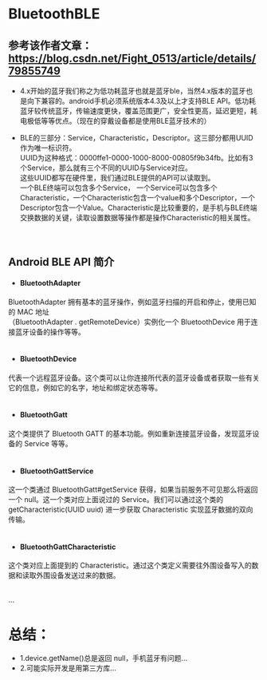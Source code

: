 # BluetoothBLE

## 参考该作者文章：https://blog.csdn.net/Fight_0513/article/details/79855749 <br/>

* 4.x开始的蓝牙我们称之为低功耗蓝牙也就是蓝牙ble，当然4.x版本的蓝牙也是向下兼容的。android手机必须系统版本4.3及以上才支持BLE API。低功耗蓝牙较传统蓝牙，传输速度更快，覆盖范围更广，安全性更高，延迟更短，耗电极低等等优点。（现在的穿戴设备都是使用BLE蓝牙技术的）<br/>

* BLE的三部分：Service，Characteristic，Descriptor。这三部分都用UUID作为唯一标识符。<br/>
UUID为这种格式：0000ffe1-0000-1000-8000-00805f9b34fb。比如有3个Service，那么就有三个不同的UUID与Service对应。<br/>
这些UUID都写在硬件里，我们通过BLE提供的API可以读取到。 <br/>
一个BLE终端可以包含多个Service， 一个Service可以包含多个Characteristic，一个Characteristic包含一个value和多个Descriptor，一个Descriptor包含一个Value。Characteristic是比较重要的，是手机与BLE终端交换数据的关键，读取设置数据等操作都是操作Characteristic的相关属性。<br/><br/><br/>

## Android BLE API 简介<br/>
* #### BluetoothAdapter <br/>
BluetoothAdapter 拥有基本的蓝牙操作，例如蓝牙扫描的开启和停止，使用已知的 MAC 地址 <br/>
（BluetoothAdapter . getRemoteDevice）实例化一个 BluetoothDevice 用于连接蓝牙设备的操作等等。<br/><br/>

* #### BluetoothDevice <br/>
代表一个远程蓝牙设备。这个类可以让你连接所代表的蓝牙设备或者获取一些有关它的信息，例如它的名字，地址和绑定状态等等。<br/><br/>

* #### BluetoothGatt <br/>
这个类提供了 Bluetooth GATT 的基本功能。例如重新连接蓝牙设备，发现蓝牙设备的 Service 等等。<br/><br/>

* #### BluetoothGattService <br/>
这一个类通过 BluetoothGatt#getService 获得，如果当前服务不可见那么将返回一个 null。这一个类对应上面说过的 Service。我们可以通过这个类的 getCharacteristic(UUID uuid) 进一步获取 Characteristic 实现蓝牙数据的双向传输。<br/><br/>

* #### BluetoothGattCharacteristic <br/>
这个类对应上面提到的 Characteristic。通过这个类定义需要往外围设备写入的数据和读取外围设备发送过来的数据。<br/><br/>

...

# 总结：
* 1.device.getName()总是返回 null，手机蓝牙有问题...
* 2.可能实际开发是用第三方库...
